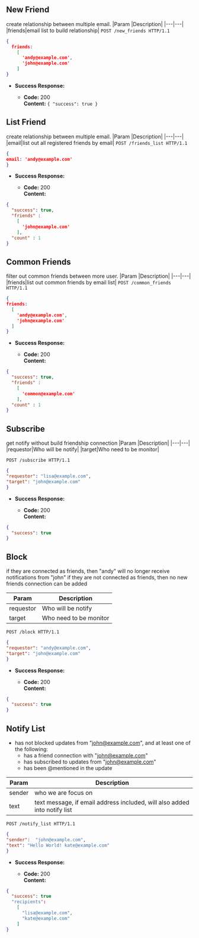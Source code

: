 **New Friend**
----
  create relationship between multiple email.
|Param |Description|
|---|---|
|friends|email list to build relationship|
  `POST /new_friends HTTP/1.1`

  ```json
  {
    friends:
      [
        'andy@example.com',
        'john@example.com'
      ]
  }
  ```

* **Success Response:**

  * **Code:** 200 <br />
    **Content:** `{ "success": true }`

**List Friend**
----
  create relationship between multiple email.
|Param |Description|
|---|---|
|email|list out all registered friends by email|
  `POST /friends_list HTTP/1.1`

  ```json
  {
  email: 'andy@example.com'
  }
  ```

* **Success Response:**

  * **Code:** 200 <br />
    **Content:**
```json
{
  "success": true,
  "friends" :
    [
      'john@example.com'
    ],
  "count" : 1
}
```

**Common Friends**
----
  filter out common friends between more user.
|Param |Description|
|---|---|
|friends|list out common friends by email list|
  `POST /common_friends HTTP/1.1`

  ```json
{
  friends:
    [
      'andy@example.com',
      'john@example.com'
    ]
}
  ```

* **Success Response:**

  * **Code:** 200 <br />
    **Content:**
```json
{
  "success": true,
  "friends" :
    [
      'common@example.com'
    ],
  "count" : 1
}
```

**Subscribe**
----
  get notify without build friendship connection
|Param |Description|
|---|---|
|requestor|Who will be notify|
|target|Who need to be monitor|

  `POST /subscribe HTTP/1.1`

  ```json
{
  "requestor": "lisa@example.com",
  "target": "john@example.com"
}
  ```

* **Success Response:**

  * **Code:** 200 <br />
    **Content:**
```json
{
  "success": true
}
```


**Block**
----
if they are connected as friends, then "andy" will no longer receive notifications from "john"
if they are not connected as friends, then no new friends connection can be added

|Param |Description|
|---|---|
|requestor|Who will be notify|
|target|Who need to be monitor|

  `POST /block HTTP/1.1`

  ```json
{
  "requestor": "andy@example.com",
  "target": "john@example.com"
}
  ```

* **Success Response:**

  * **Code:** 200 <br />
    **Content:**
```json
{
  "success": true
}
```


**Notify List**
----
* has not blocked updates from "john@example.com", and
at least one of the following:
  * has a friend connection with "john@example.com"
  * has subscribed to updates from "john@example.com"
  * has been @mentioned in the update

|Param |Description|
|---|---|
|sender|who we are focus on|
|text|text message, if email address included, will also added into notify list|

  `POST /notify_list HTTP/1.1`

  ```json
{
  "sender":  "john@example.com",
  "text": "Hello World! kate@example.com"
}
  ```

* **Success Response:**

  * **Code:** 200 <br />
    **Content:**
```json
{
  "success": true
  "recipients":
    [
      "lisa@example.com",
      "kate@example.com"
    ]
}
```


